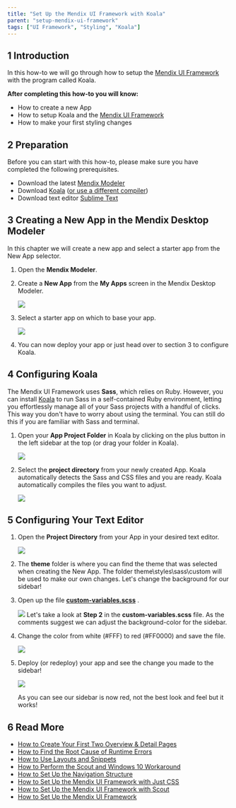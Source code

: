 ```yaml
---
title: "Set Up the Mendix UI Framework with Koala"
parent: "setup-mendix-ui-framework"
tags: ["UI Framework", "Styling", "Koala"]
---
```


## 1 Introduction

In this how-to we will go through how to setup the [Mendix UI Framework](https://ux.mendix.com/) with the program called Koala.

**After completing this how-to you will know:**

*   How to create a new App
*   How to setup Koala and the [Mendix UI Framework](https://ux.mendix.com/)
*   How to make your first styling changes

## 2 Preparation

Before you can start with this how-to, please make sure you have completed the following prerequisites.

*   Download the latest [Mendix Modeler](https://appstore.mendix.com)
*   Download [Koala](http://koala-app.com/) ([or use a different compiler](http://sass-lang.com/install))
*   Download text editor [Sublime Text](http://www.sublimetext.com/)

## 3 Creating a New App in the Mendix Desktop Modeler

In this chapter we will create a new app and select a starter app from the New App selector.

1.  Open the **Mendix Modeler**.
2.  Create a **New App** from the **My Apps** screen in the Mendix Desktop Modeler.

    ![](attachments/18448712/18581487.png)

3.  Select a starter app on which to base your app.

    ![](attachments/18448712/18581488.png)

4.  You can now deploy your app or just head over to section 3 to configure Koala.

## 4 Configuring Koala

The Mendix UI Framework uses **Sass**, which relies on Ruby. However, you can install [Koala](http://koala-app.com/) to run Sass in a self-contained Ruby environment, letting you effortlessly manage all of your Sass projects with a handful of clicks. This way you don't have to worry about using the terminal. You can still do this if you are familiar with Sass and terminal.

1.  Open your **App Project Folder** in Koala by clicking on the plus button in the left sidebar at the top (or drag your folder in Koala).

    ![](attachments/18448712/18581486.png)
2.  Select the **project directory** from your newly created App. Koala automatically detects the Sass and CSS files and you are ready. Koala automatically compiles the files you want to adjust.

    ![](attachments/18448712/18581485.png)

## 5 Configuring Your Text Editor

1.  Open the **Project Directory** from your App in your desired text editor.

    ![](attachments/18448712/18581502.png)
2.  The **theme** folder is where you can find the theme that was selected when creating the New App. The folder theme\styles\sass\custom will be used to make our own changes. Let's change the background for our sidebar!
3.  Open up the file <u>**custom-variables.scss**</u> .

     ![](attachments/18448712/18581503.png)
    Let's take a look at **Step 2** in the **custom-variables.scss** file. As the comments suggest we can adjust the background-color for the sidebar.
4.  Change the color from white (#FFF) to red (#FF0000) and save the file.

    ![](attachments/18448712/18581504.png)

5.  Deploy (or redeploy) your app and see the change you made to the sidebar!

    ![](attachments/18448712/18581499.png)

    As you can see our sidebar is now red, not the best look and feel but it works!

## 6 Read More

* [How to Create Your First Two Overview & Detail Pages](create-your-first-two-overview-and-detail-pages)
* [How to Find the Root Cause of Runtime Errors](../monitoring-troubleshooting/finding-the-root-cause-of-runtime-errors)
* [How to Use Layouts and Snippets](layouts-and-snippets)
* [How to Perform the Scout and Windows 10 Workaround](perform-scout-and-windows-10-workaround)
* [How to Set Up the Navigation Structure](../general/setting-up-the-navigation-structure)
* [How to Set Up the Mendix UI Framework with Just CSS](setup-mendix-ui-framework-with-just-css)
* [How to Set Up the Mendix UI Framework with Scout](setup-mendix-ui-framework-with-scout)
* [How to Set Up the Mendix UI Framework](setup-mendix-ui-framework)
